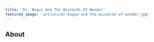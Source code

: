 ```yaml
---
title: 'Dr. Bogus And The Wizzards Of Wonder'
featured_image: 'artists/dr-bogus-and-the-wizzards-of-wonder.jpg'
---
```


## About


